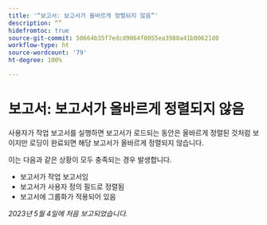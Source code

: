 ```yaml
---
title: '“보고서: 보고서가 올바르게 정렬되지 않음”'
description: “”
hidefromtoc: true
source-git-commit: 50664b35f7edcd9064f0055ea3988a41b00621d0
workflow-type: ht
source-wordcount: '79'
ht-degree: 100%

---
```



# 보고서: 보고서가 올바르게 정렬되지 않음

사용자가 작업 보고서를 실행하면 보고서가 로드되는 동안은 올바르게 정렬된 것처럼 보이지만 로딩이 완료되면 해당 보고서가 올바르게 정렬되지 않습니다.

이는 다음과 같은 상황이 모두 충족되는 경우 발생합니다.

* 보고서가 작업 보고서임
* 보고서가 사용자 정의 필드로 정렬됨
* 보고서에 그룹화가 적용되어 있음

_2023년 5월 4일에 처음 보고되었습니다._


